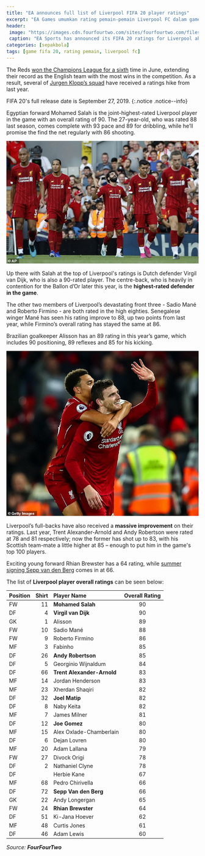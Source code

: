 ```yaml
---
title: "EA announces full list of Liverpool FIFA 20 player ratings"
excerpt: "EA Games umumkan rating pemain-pemain Liverpool FC dalam game FIFA 20"
header:
 image: "https://images.cdn.fourfourtwo.com/sites/fourfourtwo.com/files/styles/image_landscape/public/62_firmino.jpg"
 caption: "EA Sports has announced its FIFA 20 ratings for Liverpool ahead of the game’s release in a fortnight’s time."
categories: [sepakbola]
tags: [game fifa 20, rating pemain, liverpool fc]
---
```

The Reds [won the Champions League for a sixth](/sepakbola/tradisi-lama-liverpool-kembali-setelah-berhasil-juara-liga-champions/) time in June, extending their record as the English team with the most wins in the competition. As a result, several of [Jurgen Klopp’s squad](/sepakbola/liverpool-5-tahun-mendatang-tanpa-salah-mane-dan-van-dijk/) have received a ratings hike from last year.

FIFA 20's full release date is September 27, 2019.
{:.notice .notice--info}

Egyptian forward Mohamed Salah is the joint-highest-rated Liverpool player in the game with an overall rating of 90. The 27-year-old, who was rated 88 last season, comes complete with 93 pace and 89 for dribbling, while he’ll promise the find the net regularly with 86 shooting.

[![liverpool squad](/assets/images/Liverpool-squad.jpg)](/assets/images/Liverpool-squad.jpg)

Up there with Salah at the top of Liverpool's ratings is Dutch defender Virgil van Dijk, who is also a 90-rated player. The centre-back, who is heavily in contention for the Ballon d’Or later this year, is the **highest-rated defender in the game**.

The other two members of Liverpool’s devastating front three - Sadio Mané and Roberto Firmino - are both rated in the high eighties. Senegalese winger Mané has seen his rating improve to 88, up two points from last year, while Firmino’s overall rating has stayed the same at 86.

Brazilian goalkeeper Alisson has an 89 rating in this year’s game, which includes 90 positioning, 89 reflexes and 85 for his kicking. 

[![liverpool's full-baks duo](/assets/images/liverpool-full-backs.jpg)](/assets/images/liverpool-full-backs.jpg)

Liverpool’s full-backs have also received a **massive improvement** on their ratings. Last year, Trent Alexander-Arnold and Andy Robertson were rated at 78 and 81 respectively; now the former has shot up to 83, with his Scottish team-mate a little higher at 85 – enough to put him in the game's top 100 players. 

Exciting young forward Rhian Brewster has a 64 rating, while [summer signing Sepp van den Berg](/sepakbola/liverpool-making-unknown-youngster-first-signing/) comes in at 66. 

The list of **Liverpool player overall ratings** can be seen below:

|Position|Shirt|Player Name|Overall Rating|
|---|---:|:----|:--:|
|FW|11|**Mohamed Salah**|90|
|DF|4|**Virgil van Dijk**|90|
|GK|1|Alisson|89|
|FW|10|Sadio Mané|88|
|FW|9|Roberto Firmino|86|
|MF|3|Fabinho|85|
|DF|26|**Andy Robertson**|85|
|DF|5|Georginio Wijnaldum|84|
|DF|66|**Trent Alexander-Arnold**|83|
|MF|14|Jordan Henderson|83|
|MF|23|Xherdan Shaqiri|82|
|DF|32|**Joel Matip**|82|
|DF|8|Naby Keita|82|
|MF|7|James Milner|81|
|DF|12|**Joe Gomez**|80|
|MF|15|Alex Oxlade-Chamberlain|80|
|DF|6|Dejan Lovren|80|
|MF|20|Adam Lallana|79|
|FW|27|Divock Origi|78|
|DF|2|Nathaniel Clyne|78|
|DF||Herbie Kane|67|
|MF|68|Pedro Chirivella|66|
|DF|72|**Sepp Van den Berg**|66|
|GK|22|Andy Longergan|65|
|FW|24|**Rhian Brewster**|64|
|DF|51|Ki-Jana Hoever|62|
|MF|48|Curtis Jones|61|
|DF|46|Adam Lewis|60|


_Source: **FourFourTwo**_
